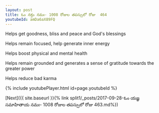 ```yaml
---
layout: post
title: ఓం నక్తం నమః- 1008 రోజుల తపస్సులో రోజు  464
youtubeId: amDa6aX89FQ
---
```

 
 
Helps get goodness, bliss and peace and God's blessings
 
Helps remain focused, help generate inner energy 
 
Helps boost physical and mental health 
 
Helps remain grounded and generates a sense of gratitude towards the greater power 
 
Helps reduce bad karma
 
 
 
 


{% include youtubePlayer.html id=page.youtubeId %}
 
[Next]({{ site.baseurl }}{% link  split1/_posts/2017-09-28-ఓం యజ్ఞ సమాహితాయ నమః- 1008 రోజుల తపస్సులో రోజు  463.md%})
 
